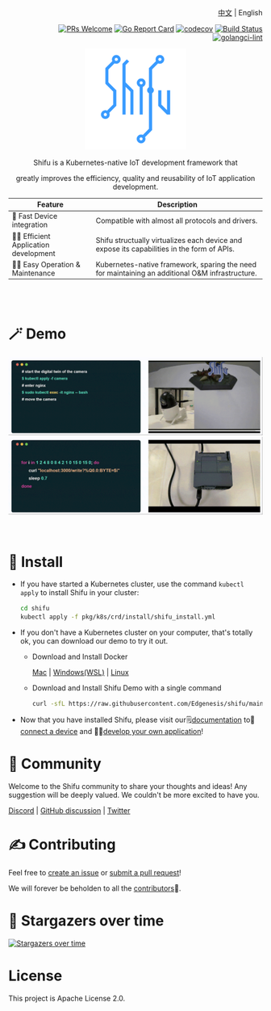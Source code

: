 <div align="right">

[中文](README-zh.md) | English

[![PRs Welcome](https://img.shields.io/badge/PRs-welcome-brightgreen.svg?style=flat&logo=github&color=2370ff&labelColor=454545)](http://makeapullrequest.com)
[![Go Report Card](https://goreportcard.com/badge/github.com/Edgenesis/shifu)](https://goreportcard.com/report/github.com/Edgenesis/shifu)
[![codecov](https://codecov.io/gh/Edgenesis/shifu/branch/main/graph/badge.svg?token=OX2UN22O3Z)](https://codecov.io/gh/Edgenesis/shifu)
[![Build Status](https://dev.azure.com/Edgenesis/shifu/_apis/build/status/shifu-build-muiltistage?branchName=main)](https://dev.azure.com/Edgenesis/shifu/_build/latest?definitionId=19&branchName=main)
[![golangci-lint](https://github.com/Edgenesis/shifu/actions/workflows/golangci-lint.yml/badge.svg)](https://github.com/Edgenesis/shifu/actions/workflows/golangci-lint.yml)

</div>

<div align="center">

<img width="200px" src="./img/shifu-logo.svg"></img>


Shifu is a Kubernetes-native IoT development framework that 

greatly improves the efficiency, quality and reusability of IoT application development.


|Feature|Description |
|---|---|
|🔌 Fast Device integration &nbsp;&nbsp;&nbsp;&nbsp;&nbsp;&nbsp;&nbsp;&nbsp;|Compatible with almost all protocols and drivers.|
|👨‍💻 Efficient Application development|Shifu structually virtualizes each device and expose its capabilities in the form of APIs.|
|👨‍🔧 Easy Operation & Maintenance|Kubernetes-native framework, sparing the need for maintaining an additional O&M infrastructure.|
</div>
<br/><br/>

# 🪄 Demo
<div align="center">
<img width="900px" src="./img/demo-camera.gif"></img>
<img width="900px" src="./img/demo-plc.gif"></img>
</div>
<br/><br/>

# 🔧 Install

- If you have started a Kubernetes cluster, use the command `kubectl apply` to install Shifu in your cluster:

    ```sh
    cd shifu
    kubectl apply -f pkg/k8s/crd/install/shifu_install.yml
    ```

- If you don't have a Kubernetes cluster on your computer, that's totally ok, you can download our demo to try it out.
  - Download and Install Docker
  
    [Mac](https://docs.docker.com/desktop/install/mac-install/) | [Windows(WSL)](https://docs.docker.com/desktop/install/windows-install/) | [Linux](https://docs.docker.com/desktop/install/linux-install/)
  - Download and Install Shifu Demo with a single command
    ```sh
    curl -sfL https://raw.githubusercontent.com/Edgenesis/shifu/main/test/scripts/shifu-demo-install.sh | sudo sh -
    ```

- Now that you have installed Shifu, please visit our🗒️[documentation](https://shifu.run/docs/) to🔌[connect a device](https://shifu.run/docs/guides/cases/) and 👨‍💻[develop your own application](https://shifu.run/docs/guides/application/)!

# 💖 Community

Welcome to the Shifu community to share your thoughts and ideas! Any suggestion will be deeply valued.
We couldn't be more excited to have you.

[Discord](https://discord.com/channels/1024601454306136074/1039472165399052339) | [GitHub discussion](https://github.com/Edgenesis/shifu/discussions) | [Twitter](https://twitter.com/ShifuFramework)

# ✍️ Contributing
Feel free to [create an issue](https://github.com/Edgenesis/shifu/issues/new/choose) or [submit a pull request](https://github.com/Edgenesis/shifu/pulls)!

We will forever be beholden to all the [contributors](https://github.com/Edgenesis/shifu/graphs/contributors)🥰.

# 🌟 Stargazers over time

[![Stargazers over time](https://starchart.cc/Edgenesis/shifu.svg)](https://starchart.cc/Edgenesis/shifu)

# License
This project is Apache License 2.0.
